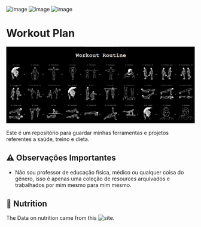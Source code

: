 ![image](https://img.shields.io/badge/HTML5-E34F26?style=for-the-badge&logo=html5&logoColor=white)
![image](https://img.shields.io/badge/CSS3-1572B6?style=for-the-badge&logo=css3&logoColor=white)
![image](https://img.shields.io/badge/JavaScript-323330?style=for-the-badge&logo=javascript&logoColor=F7DF1E)

# Workout Plan

![example](./Images/background.png)

Este é um repositório para guardar minhas ferramentas e projetos referentes a saúde, treino e dieta.

## ⚠️ Observações Importantes

- Não sou professor de educação física, médico ou qualquer coisa do gênero, isso é apenas uma coleção de resources arquivados e trabalhados por mim mesmo para mim mesmo.

## 🍔 Nutrition

The Data on nutrition came from this ![site](https://fdc.nal.usda.gov/download-datasets).



